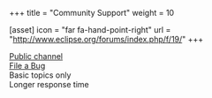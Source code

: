 +++
title = "Community Support"
weight = 10

[asset]
  icon = "far fa-hand-point-right"
  url = "http://www.eclipse.org/forums/index.php/f/19/"
+++

[Public channel](http://www.eclipse.org/forums/index.php/f/19/)\
[File a Bug](https://bugs.eclipse.org/bugs/enter_bug.cgi?product=ecp)\
Basic topics only\
Longer response time